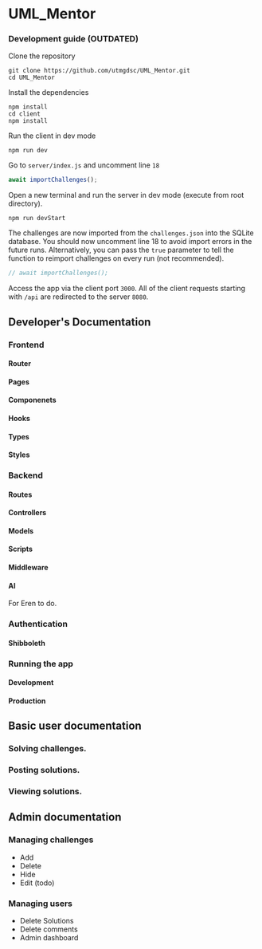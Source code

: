 # UML_Mentor


### Development guide (OUTDATED)
Clone the repository 
```
git clone https://github.com/utmgdsc/UML_Mentor.git
cd UML_Mentor
```
Install the dependencies 
```
npm install
cd client 
npm install
```
Run the client in dev mode
```
npm run dev
```
Go to `server/index.js` and uncomment line `18` 
```js
await importChallenges();
```
Open a new terminal and run the server in dev mode (execute from root directory).
```
npm run devStart
```
The challenges are now imported from the `challenges.json` into the SQLite database. You should now uncomment line 18 to avoid import errors in the future runs. Alternatively, you can pass the `true` parameter to tell the function to reimport challenges on every run (not recommended). 
```js
// await importChallenges();
```
Access the app via the client port `3000`. All of the client requests starting with `/api` are redirected to the server `8080`. 

## Developer's Documentation

### Frontend

#### Router

#### Pages

#### Componenets

#### Hooks

#### Types

#### Styles

### Backend

#### Routes

#### Controllers

#### Models

#### Scripts

#### Middleware

#### AI
For Eren to do. 

### Authentication

#### Shibboleth

### Running the app

#### Development

#### Production


## Basic user documentation

### Solving challenges.

### Posting solutions. 

### Viewing solutions.

## Admin documentation

### Managing challenges
- Add
- Delete
- Hide
- Edit (todo)

### Managing users
- Delete Solutions
- Delete comments
- Admin dashboard

